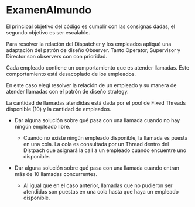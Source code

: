 # ExamenAlmundo
El principal objetivo del código es cumplir con las consignas dadas, el segundo objetivo es ser escalable.

Para resolver la relación del Dispatcher y los empleados apliqué una adaptación del patrón de diseño Observer.
Tanto Operator, Supervisor y Director son observers con con prioridad.

Cada empleado contiene un comportamiento que es atender llamadas. Este comportamiento está desacoplado de los empleados.

En este caso elegí resolver la relación de un empleado y su manera de atender llamadas con el patrón de diseño strategy.

La cantidad de llamadas atendidas está dada por el pool de Fixed Threads disponible (10) y la cantidad de empleados.



- Dar alguna solución sobre qué pasa con una llamada cuando no hay ningún empleado libre.
  - Cuando no existe ningún empleado disponible, la llamada es puesta en una cola. La cola es consultada por un Thread dentro del Distpach que asignará la call a un empleado cuando encuentre uno disponible.

- Dar alguna solución sobre qué pasa con una llamada cuando entran más de 10 llamadas concurrentes.
  - Al igual que en el caso anterior, llamadas que no pudieron ser atendidas son puestas en una cola hasta que haya un empleado disponible.
